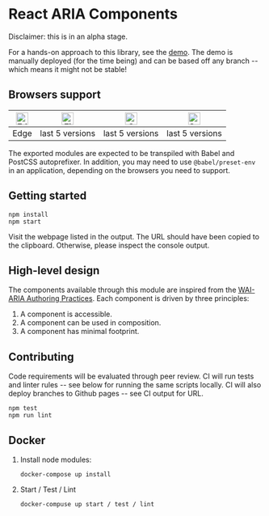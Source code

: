 # React ARIA Components

Disclaimer: this is in an alpha stage.

For a hands-on approach to this library, see the [demo](https://juanca.github.io/react-aria-components).
The demo is manually deployed (for the time being) and can be based off any branch -- which means it might not be stable!

## Browsers support

| [<img src="https://raw.githubusercontent.com/alrra/browser-logos/master/src/edge/edge_48x48.png" alt="Edge browser" width="24px" height="24px" />](http://godban.github.io/browsers-support-badges/) | [<img src="https://raw.githubusercontent.com/alrra/browser-logos/master/src/firefox/firefox_48x48.png" alt="Firefox browser" width="24px" height="24px" />](http://godban.github.io/browsers-support-badges/) | [<img src="https://raw.githubusercontent.com/alrra/browser-logos/master/src/chrome/chrome_48x48.png" alt="Chrome browser" width="24px" height="24px" />](http://godban.github.io/browsers-support-badges/) | [<img src="https://raw.githubusercontent.com/alrra/browser-logos/master/src/safari/safari_48x48.png" alt="Safari browser" width="24px" height="24px" />](http://godban.github.io/browsers-support-badges/) |
| ---------- | --------------- | --------------- | --------------- |
| Edge | last 5 versions | last 5 versions | last 5 versions |

The exported modules are expected to be transpiled with Babel and PostCSS autoprefixer. In addition, you may need to use `@babel/preset-env` in an application, depending on the browsers you need to support.

## Getting started

```
npm install
npm start
```

Visit the webpage listed in the output.
The URL should have been copied to the clipboard.
Otherwise, please inspect the console output.

## High-level design

The components available through this module are inspired from the [WAI-ARIA Authoring Practices].
Each component is driven by three principles:

1. A component is accessible.
1. A component can be used in composition.
1. A component has minimal footprint.

[WAI-ARIA Authoring Practices]: https://www.w3.org/TR/wai-aria-practices-1.1

## Contributing

Code requirements will be evaluated through peer review.
CI will run tests and linter rules -- see below for running the same scripts locally.
CI will also deploy branches to Github pages -- see CI output for URL.

```
npm test
npm run lint
```

## Docker


1. Install node modules:

    ```
    docker-compose up install
    ```

2. Start / Test / Lint

    ```
    docker-compuse up start / test / lint
    ```
